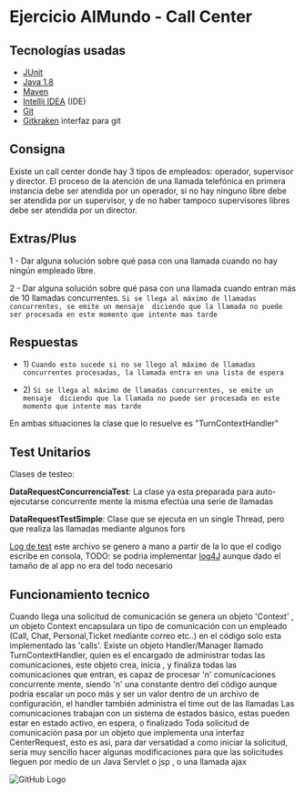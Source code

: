 # Ejercicio AlMundo - Call Center

## Tecnologías usadas
      
   - [JUnit](http://junit.org/junit5/)
   - [Java 1.8](https://www.oracle.com/index.html)
   - [Maven](https://maven.apache.org/)   
   - [Intellij IDEA](https://www.jetbrains.com/idea/) (IDE)
   - [Git](https://git-scm.com/)
   - [Gitkraken](https://www.gitkraken.com/) interfaz para git   
   
    
## Consigna

Existe un call center donde hay 3 tipos de empleados: operador, supervisor
y director. El proceso de la atención de una llamada telefónica en primera
instancia debe ser atendida por un operador, si no hay ninguno libre debe
ser atendida por un supervisor, y de no haber tampoco supervisores libres
debe ser atendida por un director.



## Extras/Plus

1 - Dar alguna solución sobre qué pasa con una llamada cuando no hay
ningún empleado libre.



2 - Dar alguna solución sobre qué pasa con una llamada cuando entran
más de 10 llamadas concurrentes.
 `Si se llega al máximo de llamadas concurrentes, se emite un mensaje 
 diciendo que la llamada no puede ser procesada en este momento que intente mas tarde`

## Respuestas

- 1\)  `Cuando esto sucede si no se llego al máximo de llamadas 
       concurrentes procesadas, la llamada entra en una lista de espera`
         
         
 - 2\) `Si se llega al máximo de llamadas concurrentes, se emite un mensaje 
 diciendo que la llamada no puede ser procesada en este momento que intente mas tarde`
 
  En ambas situaciones la clase que lo resuelve es "TurnContextHandler"

## Test Unitarios

Clases de testeo: <br>

**DataRequestConcurrenciaTest**: 
La clase ya esta preparada para auto-ejecutarse concurrente mente la misma efectúa  una serie de llamadas   

**DataRequestTestSimple**:
Clase que se ejecuta en un single Thread, pero que realiza las llamadas mediante algunos fors 


[Log de test](https://github.com/nicoxblues/callCenter/blob/master/main/test/app/log%20test.txt)
    este archivo se genero a mano a partir de la lo que el codigo escribe en consola, 
    TODO: se podria implementar [log4J](https://logging.apache.org/log4j/2.0/) aunque dado el tamaño de al app no era del todo necesario    

## Funcionamiento tecnico
    
Cuando llega una solicitud de comunicación se genera un objeto 'Context' , un objeto Context encapsulara un tipo de comunicación con un empleado (Call, Chat, Personal,Ticket mediante correo etc..) en el código solo 
esta implementado las 'calls'.
Existe un objeto Handler/Manager llamado TurnContextHandler, quien es el encargado de administrar todas las comunicaciones, este objeto 
crea, inicia , y  finaliza todas las comunicaciones que entran, es capaz de procesar 'n' comunicaciones concurrente mente, siendo 'n' una constante dentro del código
aunque podría escalar un poco más y ser un valor dentro de un archivo de configuración, el handler también administra el time out de las llamadas 
Las comunicaciones trabajan con un sistema de estados básico, estas pueden estar en estado activo, en espera, o finalizado
Toda solicitud de comunicación pasa por un objeto que implementa una interfaz CenterRequest, esto es así, para dar versatidad a como iniciar la solicitud,
seria muy sencillo hacer algunas modificaciones para que las solicitudes lleguen por medio de un Java Servlet o jsp , o una llamada ajax      
       
       
![GitHub Logo](https://i.ytimg.com/vi/zFBclVWaK_U/hqdefault.jpg)




